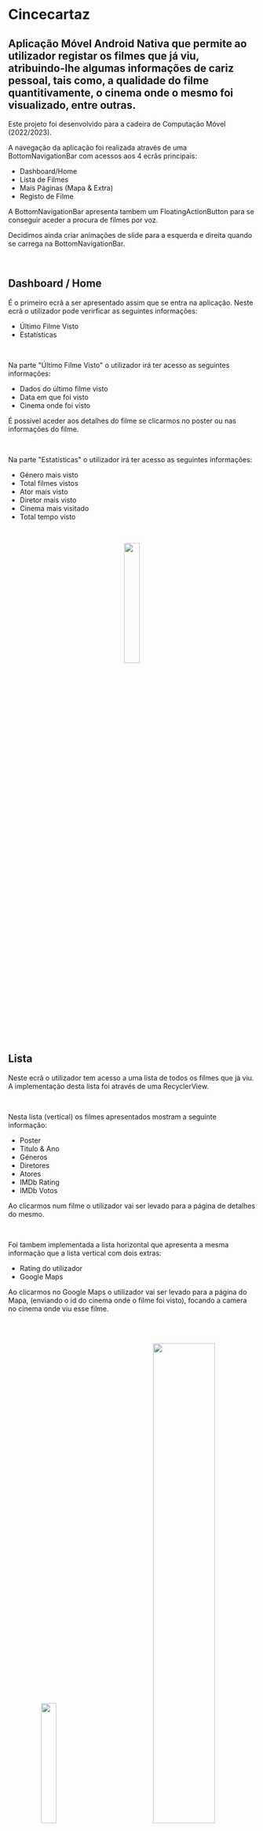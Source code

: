 # Cincecartaz

## Aplicação Móvel Android Nativa que permite ao utilizador registar os filmes que já viu, atribuindo-lhe algumas informações de cariz pessoal, tais como, a qualidade do filme quantitivamente, o cinema onde o mesmo foi visualizado, entre outras.

Este projeto foi desenvolvido para a cadeira de Computação Móvel (2022/2023).

A navegação da aplicação foi realizada através de uma BottomNavigationBar com acessos aos 4 ecrãs principais:
* Dashboard/Home
* Lista de Filmes
* Mais Páginas (Mapa & Extra)
* Registo de Filme

A BottomNavigationBar apresenta tambem um FloatingActionButton para se conseguir aceder a procura de filmes por voz.

Decidimos ainda criar animações de slide para a esquerda e direita quando se carrega na BottomNavigationBar.

<br>

## Dashboard / Home
É o primeiro ecrã a ser apresentado assim que se entra na aplicação. Neste ecrã o utilizador pode verirficar as seguintes informações:
* Último Filme Visto
* Estatísticas

<br>

Na parte "Último Filme Visto" o utilizador irá ter acesso as seguintes informações:
* Dados do último filme visto
* Data em que foi visto
* Cinema onde foi visto

É possível aceder aos detalhes do filme se clicarmos no poster ou nas informações do filme.

<br>

Na parte "Estatísticas" o utilizador irá ter acesso as seguintes informações:
* Género mais visto
* Total filmes vistos
* Ator mais visto
* Diretor mais visto
* Cinema mais visitado
* Total tempo visto

<br>

<p align="center">
  <img width="25%" height="25%" src="https://user-images.githubusercontent.com/79208470/233794252-2983aa0d-d53b-4753-b14a-feb0602b69de.png">
</p>

<br>

## Lista
Neste ecrã o utilizador tem acesso a uma lista de todos os filmes que já viu. A implementação desta lista foi através de uma RecyclerView. 

<br>

Nesta lista (vertical) os filmes apresentados mostram a seguinte informação:
* Poster
* Titulo & Ano
* Géneros
* Diretores
* Atores
* IMDb Rating
* IMDb Votos

Ao clicarmos num filme o utilizador vai ser levado para a página de detalhes do mesmo.

<br>

Foi tambem implementada a lista horizontal que apresenta a mesma informação que a lista vertical com dois extras:
* Rating do utilizador
* Google Maps

Ao clicarmos no Google Maps o utilizador vai ser levado para a página do Mapa, (enviando o id do cinema onde o filme foi visto), focando a camera no cinema onde viu esse filme.

<br>

<br>

<p align="center">
  <img width="25%" height="25%" src="https://user-images.githubusercontent.com/79208470/233796400-f321d349-c543-4d6c-b206-6cea08b08633.png">
  &nbsp;&nbsp;&nbsp;&nbsp;&nbsp;&nbsp;&nbsp;&nbsp;&nbsp;&nbsp;&nbsp;&nbsp;&nbsp;&nbsp;&nbsp;&nbsp;&nbsp;&nbsp;&nbsp;&nbsp;
  <img width="50%" height="50%" src="https://user-images.githubusercontent.com/79208470/233796496-18b5bb6f-b246-496a-876d-90efd327cb37.png"> 
</p>


<br>

## Detalhes
Neste ecrã o utilizador tem acesso a dois tipos de informações:
* Dados do Filme
* Experiência do Utilizador

<br>

Na parte "Dados do Filme" o utilizador irá ter acesso as seguintes informações:
* Poster
* Titulo
* Ano de Lançamento
* Tempo do Filme
* IMDb Rating
* IMDb Votos
* Géneros
* Sinopse
* Diretores
* Atores
* Link para o IMDb

<br>

Na parte "Experiência do Utilizador" o utilizador irá ter acesso as seguintes informações:
* Cinema onde viu
* Data de visualização
* Rating
* Comentários (opcional)
* Fotografias (opcional)

<br>

<p align="center">
  <img width="25%" height="25%" src="https://user-images.githubusercontent.com/79208470/233796780-46b707f3-9f03-419b-90a5-2998ff2b135a.png">
  &nbsp;&nbsp;&nbsp;&nbsp;&nbsp;&nbsp;&nbsp;&nbsp;&nbsp;&nbsp;&nbsp;&nbsp;&nbsp;&nbsp;&nbsp;&nbsp;&nbsp;&nbsp;&nbsp;&nbsp;
  <img width="25%" height="25%" src="https://user-images.githubusercontent.com/79208470/233796781-5fcea4ba-9a6f-4560-823d-b784ec8bc960.png"> 
</p>

<br>

Exemplo de um filme com fotografias.

NOTA: A implementação da lista de fotografias é uma RecyclerView horizontal

<br>

<p align="center">
  <img width="25%" height="25%" src="https://user-images.githubusercontent.com/79208470/233797031-a9b050c9-755e-4365-a392-6ab5c91586d7.png">
</p>

<br>

## Registo
Neste ecrã o utilizador pode registar um filme que tenha visto atribuindo-lhe algumas informações de cariz pessoal.

Para ser possível registar um filme, o utilizador terá que preencher um formulário composto pelos seguintes campos:
* Nome do Filme 
* Cinema
* Rating
* Data 
* Fotografias (opcional)
* Comentários (opcional)

Para garantirmos que escolhemos o filme correto, foi implementada uma AutoCompleteTextView que irá pesquisar, na API fornecida, à medida que se vai escrevendo e retorna os filmes com os posters, deste modo a facilitar o registo ao utilizador.

Para o cinema foi implementado um Dropdown Menu que apresenta todos os cinemas provenientes do JSON disponibilizado. O valor default, se a localização tiver sido ativada será o cinema que se encontra mais próximo do utilizador.

Ao clicarmos no botão "REGISTO" e todos os campos estarem preenchidos corretamente, o utilizador é levado automaticamente para a lista de filmes.

NOTA: Se o utilizador registar novamente um filme já visto, os dados anteriores irão ser atualizados com os novos.

NOTA: Não é possível registar filmes novos quando se está offline, apenas é possível reescrever os filmes já registados

<br>

<p align="center">
  <img width="25%" height="25%" src="https://user-images.githubusercontent.com/79208470/233797440-6185682c-b3a8-48f4-b0a3-f240bdbd1eaa.png">
  &nbsp;&nbsp;&nbsp;&nbsp;&nbsp;&nbsp;&nbsp;&nbsp;&nbsp;&nbsp;&nbsp;&nbsp;&nbsp;&nbsp;&nbsp;&nbsp;&nbsp;&nbsp;&nbsp;&nbsp;
  <img width="25%" height="25%" src="https://user-images.githubusercontent.com/79208470/233797479-5965e125-599b-4759-81fb-ce762b128b60.png"> 
  &nbsp;&nbsp;&nbsp;&nbsp;&nbsp;&nbsp;&nbsp;&nbsp;&nbsp;&nbsp;&nbsp;&nbsp;&nbsp;&nbsp;&nbsp;&nbsp;&nbsp;&nbsp;&nbsp;&nbsp;
  <img width="25%" height="25%" src="https://github.com/ULHT-CM-2022-23/projeto-android-nativo-22004883-22007130/assets/79208390/d0fef31b-4ab6-4e0d-ae2a-681cd9765a72.png">
</p>


<br>

## Mais Paginas
Neste ecrã é apresentado ao utilizador dois "cartões", sendo um deles para ser possível aceder ao Mapa e outro para o Extra.

<br>

<p align="center">
  <img width="25%" height="25%" src="https://user-images.githubusercontent.com/79208470/233797966-496eba39-eba3-4d11-9484-47c51538c77c.png">
</p>

<br>

## Extra
Ao entrar neste ecrã é feita uma animação chamada ButtonExplosion.

Neste ecrã é apresentada uma barra de pesquisa ao utilizador, que permite ao mesmo pesquisar por qualquer filme na API utilizando o AutoCompleteTextView para garantir ao utilizador o filme que escolhe é o correto.

Nota1: Esta pesquisa apenas funciona com conexão à internet.

Após ser feita a pesquisa do filme, o mesmo é apresentado com todos os seus dados (tal como na página de Detalhes) e uns extras:
* Prémios
* Trailer

NOTA2: O único ecrã que não apresenta o botão do microfone é o nosso ecrã horizontal do Extra que mostra o trailer, porque preferimos ser possível ver o trailer em um ecrã full screen e o botão a ocupar o ecrã iria estragar esse propósito. 

NOTA3: Se for a primeira vez que o utilizador esteja a pesquisar um filme e não pesquise nada e simplesmente rode o ecrão não será apresentado nenhum trailer de um filme, quando o utilizador finalmente pesquisar um filme ao rodar o ecra já irá aparecer o trailer do mesmo.

<br>

<p align="center">
  <img width="25%" height="25%" src="https://user-images.githubusercontent.com/79208470/233798295-93f54b2e-56f2-46e7-a806-5b49e1bf031d.png">
  &nbsp;&nbsp;&nbsp;&nbsp;&nbsp;&nbsp;&nbsp;&nbsp;&nbsp;&nbsp;&nbsp;&nbsp;&nbsp;&nbsp;&nbsp;&nbsp;&nbsp;&nbsp;&nbsp;&nbsp;
  <img width="25%" height="25%" src="https://user-images.githubusercontent.com/79208470/233798322-b1e78bfb-c7ba-4c8d-8e5f-9e7f7f520225.png">  
</p>

<br>

<p align="center">
  <img width="50%" height="50%" src="https://user-images.githubusercontent.com/79208470/233798326-4518cbb6-aaf1-4e71-951b-a0d490e6da3b.png">
</p>

<br>

## Mapa
Neste ecrã o utilizador poderá aceder ao mapa e observar os locais(cinemas) onde viu os filmes que registou e ver quais as classificações que lhes deu.

<p align="center">
  <img width="25%" height="25%" src="https://github.com/ULHT-CM-2022-23/projeto-android-nativo-22004883-22007130/assets/79208390/6737baa4-e9f8-4230-9bac-392cfb4b138e.png">
  &nbsp;&nbsp;&nbsp;&nbsp;&nbsp;&nbsp;&nbsp;&nbsp;&nbsp;&nbsp;&nbsp;&nbsp;&nbsp;&nbsp;&nbsp;&nbsp;&nbsp;&nbsp;&nbsp;&nbsp;
  <img width="25%" height="25%" src="https://github.com/ULHT-CM-2022-23/projeto-android-nativo-22004883-22007130/assets/79208390/bf88d262-f30d-44c2-8845-8b464323c832.png"> 
  &nbsp;&nbsp;&nbsp;&nbsp;&nbsp;&nbsp;&nbsp;&nbsp;&nbsp;&nbsp;&nbsp;&nbsp;&nbsp;&nbsp;&nbsp;&nbsp;&nbsp;&nbsp;&nbsp;&nbsp;
  <img width="25%" height="25%" src="https://github.com/ULHT-CM-2022-23/projeto-android-nativo-22004883-22007130/assets/79208390/90084ed0-53b5-49ec-9fc0-840d5fa4321b">  
</p>

Ao clicar sobre um marcador se apenas tiver visto um filme nesse cinema, irá ser reencaminhado para a página de detalhes desse filme. Se por acaso o cinema tiver vários filmes registados,
ao clicar no marcador irá aparecer um pop up dialog onde será possível ver a lista de todos os filmes com a classificação dada pelo utilizador que depois se clicar num desses filmes da lista irá também para os detalhes desse filme

## Pesquisa Filme Por Voz


Ao pressionar o botão do microfone, um dialog irá aparecer e é possível dizer um nome do filme para se pesquisar, filme este que tem de estar já registado pelo utilizador. Se o utilizador entender também pode tocar ao lado/fora do dialog e a caixa desaparece.
Este dialog tem dois botões, um para dar reset ao que o microfone captou, por exemplo se o microfone não captar bem o que dissemos ou afinal queremos dizer outro filme, podemos dar reset e falar outra vez. E o botão de pesquisa que ao pressionarmos irá procurar o filme que dissemos, que se encontrar, então abre a página de detalhes se não encontrar irá ser mostrada uma mensagem de aviso.

<p align="center">
  <img width="25%" height="25%" src="https://github.com/ULHT-CM-2022-23/projeto-android-nativo-22004883-22007130/assets/79208390/52972d3d-1e85-45b5-8a8b-2e6fc579bf6b.png">
  &nbsp;&nbsp;&nbsp;&nbsp;&nbsp;&nbsp;&nbsp;&nbsp;&nbsp;&nbsp;&nbsp;&nbsp;&nbsp;&nbsp;&nbsp;&nbsp;&nbsp;&nbsp;&nbsp;&nbsp;
  <img width="25%" height="25%" src="https://github.com/ULHT-CM-2022-23/projeto-android-nativo-22004883-22007130/assets/79208390/747ca19a-7471-4114-a7d8-576d99694aef.png">
  &nbsp;&nbsp;&nbsp;&nbsp;&nbsp;&nbsp;&nbsp;&nbsp;&nbsp;&nbsp;&nbsp;&nbsp;&nbsp;&nbsp;&nbsp;&nbsp;&nbsp;&nbsp;&nbsp;&nbsp;
  <img width="25%" height="25%" src="https://github.com/ULHT-CM-2022-23/projeto-android-nativo-22004883-22007130/assets/79208390/9faa2446-81a9-4c21-a676-c2bcfbb5ebe4.png">
</p>


## Funcionamento Offline
A app mesmo sem conectividade mantém quase todas as funcionalidades disponíveis, apenas não sendo possível registar novos filmes, pois utiliza a API e o extra também fica incapacitado, pois utiliza a API dos filmes e do youtube.
De resto todos os outros ecrâs encontram-se disponíveis.
Quando não há conexão a app mostra no topo do ecrã um icon para o utilizador perceber que está offline.


<p align="center">
  <img width="25%" height="25%" src="https://github.com/ULHT-CM-2022-23/projeto-android-nativo-22004883-22007130/assets/79208390/367817e6-5028-4145-8626-6064f7331494.png">
  &nbsp;&nbsp;&nbsp;&nbsp;&nbsp;&nbsp;&nbsp;&nbsp;&nbsp;&nbsp;&nbsp;&nbsp;&nbsp;&nbsp;&nbsp;&nbsp;&nbsp;&nbsp;&nbsp;&nbsp;
  <img width="25%" height="25%" src="https://github.com/ULHT-CM-2022-23/projeto-android-nativo-22004883-22007130/assets/79208390/70062e0b-07bd-413f-a405-fc8b89670a9b.png">
  &nbsp;&nbsp;&nbsp;&nbsp;&nbsp;&nbsp;&nbsp;&nbsp;&nbsp;&nbsp;&nbsp;&nbsp;&nbsp;&nbsp;&nbsp;&nbsp;&nbsp;&nbsp;&nbsp;&nbsp;
  <img width="25%" height="25%" src="https://github.com/ULHT-CM-2022-23/projeto-android-nativo-22004883-22007130/assets/79208390/f2bdc75d-ae15-4e29-b05e-9621b9fe3f1a.png">
</p>


## Descricão das classes de lógica de negócio:
Classe MovieRoom:
  - Atributos:
    * title - String
    * releasedDate - String
    * duration - String
    * genre - String
    * poster - String
    * plot - String
    * imdbRating - String
    * imdbVotes - String
    * imdbID - String
    * actors - String
    * directors - String
    * awards - String
    * downloadedPoster - String
    * cinemaID - String
    * userRating - String
    * userSeenDate - String
    * userPhoto - List<String>
    * userObservations - String
    
  - Métodos:
    * getAllMoviesRegisteredByUser(movies: List<MovieRoom>): MutableList<Movie>
    * getMoviesSortedByDate(movies: List<MovieRoom): MutableList<Movie>
    * getMostSeenActorDirectorGenre(field: String,movies: List<MovieRoom): String
    * limitTextSize(text:String?,size:Int) :String?
    * getLastSeenMovie(movies: List<MovieRoom): Movie?
    * getTotalDurationsOfMoviesSeenByUser(movies: List<MovieRoom) : String
    * getTotalMoviesSeenByUser(movies: List<MovieRoom) : String
    * getTitle(): String
    * getRealesedDate(): String
    * getDuration(): String
    * getReleasedYear(): String
    * getGenre(): String
    * getPoster(): String
    * getPlot(): String
    * getImdbRating(): String
    * getImdbVotes(): String
    * getImdbID(): String
    * getActors(): String
    * getDirectors(): String
    * getAwards(): String
    * getCinemaID(): String
    * getUserRating(): String
    * getUserSeenDate(): String
    * getUserPhoto(): List<String>?
    * getUserObservations(): String
    * getTitleYear(): String
    * getOnlyYearReleaseDate(): String
    * getCinema(): Cinema?
    * getCinemaName(): String
    * setCinemaID(cinemaID: String)
    * setUserRating(rating: String)
    * setUserSeenDate(seenDate: String)
    * setUserPhoto(photos: List<String>)
    * setUserObservations(observations: String)
    * getRatingMarker(context: Context): String
    
    
Classe Cinema:
  - Atributos:
    * id - String
    * name - String
    * provider - String
    * latitude - String
    * longitude - String
    * address - String
    * postcode - String
    * county - String
    
  - Métodos:
    * getIDByName(name: String): String
    * getID(): String
    * getName(): String
    * getLatitude(): String
    * getLongitude(): String
    * readJsonFile(assets: AssetManager)
  
## Idiomas
  O idioma default é inglês, e os outros dois são portugês e espanhol, que irão ser utilizados caso o utilizador tenha o seu dispositivo em alguma destas duas linguas, se não irá ser utilizado o inglês.
  Utilizamos o google tradutor para realizar as traduções.
  
## Fontes de Informação utilizadas:
  
- Prompts chatgpt:  
  * how do i do an alertdialog in target 31 sdk
  * how to highlight some icon in the bottom navigation bar
  * make me a function that searches in youtube for a title and returns the first videos id, using this http request https://youtube.googleapis.com/youtube/v3/search?part=id&maxResults=1&q=teste&key=myapikey
  * How do I Use AutoCompleteTextView and populate it with data from a web API?
  * i have a google maps marker click listener and i want to get its coordinates when i click it or get its title
  * how to do a network listener

- Pesquisas youtube:  
  * https://www.youtube.com/watch?v=vc70qmG8d4Y -> animacao explosao do botao
  * https://www.youtube.com/watch?v=x6-_va1R788 -> bottom navigation bar com o fab no meio  
  * https://www.youtube.com/watch?v=0s6x3Sn4eYo& -> animacao slide para os ecras da bottom navigation bar  
  * https://www.youtube.com/watch?v=7FUICgnrprw& -> mostrar fotos com a biblioteca glide  
  * https://www.youtube.com/watch?v=7FUICgnrprw& -> utilizar uma intent para guardar varias fotos da galeria
  * https://www.youtube.com/watch?v=jb5KVZQBDio -> implementação do microfone
  * https://www.youtube.com/watch?v=B9jrhLyRwBs -> leitura do ficheiro json
  * https://www.youtube.com/watch?v=a_zcPmwRc_A -> salvar listas de string na room DB

- Pesquisas google: 
  * make a spinner in android -> https://developer.android.com/develop/ui/views/components/spinner
  * autocomplete textview in android -> https://developer.android.com/reference/android/widget/AutoCompleteTextView  
  * how to stop loosing data on rotate in android -> https://stackoverflow.com/questions/5123407/losing-data-when-rotate-screen
  

- Pesquisas para implementar o youtube na app:
  * https://www.youtube.com/watch?v=7FUICgnrprw& -> como usar o youtube player  
  * documentação/git para o youtube player -> https://github.com/PierfrancescoSoffritti/android-youtube-player  
  * documentação para enviar os pedidos http do youtube e criar a key para esses pedidos -> https://developers.google.com/youtube/v3/getting-started?hl=pt-br
  
  
## Link do video do youtube
  - https://youtu.be/EHKzdiohXys
  
## Nota Prevista:
  Resumindo o nosso projeto tem todas as funcionalidades pedidas no enunciado implementadas.
  ### 19
  
## Alunos:

Afonso Carreira 22004883<br>
Bernardo Vinagre 22007130
